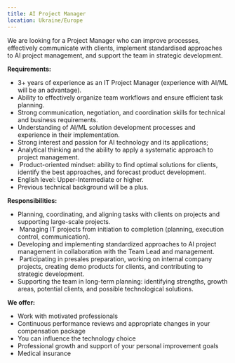 ```yaml
---
title: AI Project Manager
location: Ukraine/Europe
---
```



We are looking for a Project Manager who can improve processes, effectively communicate with clients, implement standardised approaches to AI project management, and support the team in strategic development.

**Requirements:**

* 3+ years of experience as an IT Project Manager (experience with AI/ML will be an advantage).
* Ability to effectively organize team workflows and ensure efficient task planning.
* Strong communication, negotiation, and coordination skills for technical and business requirements.
* Understanding of AI/ML solution development processes and experience in their implementation.
* Strong interest and passion for AI technology and its applications;
* Analytical thinking and the ability to apply a systematic approach to project management.
*  Product-oriented mindset: ability to find optimal solutions for clients, identify the best approaches, and forecast product development.
* English level: Upper-Intermediate or higher.
* Previous technical background will be a plus.

**Responsibilities:**

* Planning, coordinating, and aligning tasks with clients on projects and supporting large-scale projects.
*  Managing IT projects from initiation to completion (planning, execution control, communication).
* Developing and implementing standardized approaches to AI project management in collaboration with the Team Lead and management.
*  Participating in presales preparation, working on internal company projects, creating demo products for clients, and contributing to strategic development.
* Supporting the team in long-term planning: identifying strengths, growth areas, potential clients, and possible technological solutions.

**W﻿e offer:**

* Work with motivated professionals
* Continuous performance reviews and appropriate changes in your compensation package
* You can influence the technology choice
* Professional growth and support of your personal improvement goals
* Medical insurance